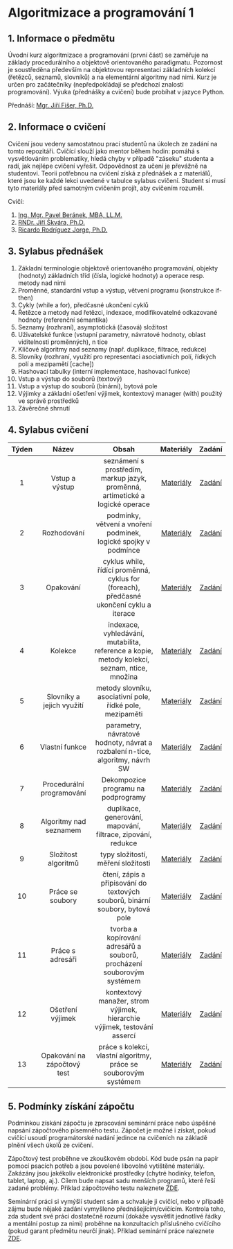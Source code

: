 # Algoritmizace a programování 1

## 1. Informace o předmětu

Úvodní kurz algoritmizace a programování (první část) se zaměřuje na základy procedurálního a objektově orientovaného paradigmatu. Pozornost je soustředěna především na objektovou representaci základních kolekcí (řetězců, seznamů, slovníků) a na elementární algoritmy nad nimi. Kurz je určen pro začátečníky (nepředpokládají se předchozí znalosti programování). Výuka (přednášky a cvičení) bude probíhat v jazyce Python.

Přednáší: [Mgr. Jiří Fišer, Ph.D.](https://ki.ujep.cz/cs/personalni-slozeni/jiri-fiser/)

## 2. Informace o cvičení

Cvičení jsou vedeny samostatnou prací studentů na úkolech ze zadání na tomto repozitáři. Cvičící slouží jako mentor během hodin: pomáhá s vysvětlováním problematiky, hledá chyby v případě "záseku" studenta a radí, jak nejlépe cvičení vyřešit. Odpovědnost za učení je převážně na studentovi. Teorii potřebnou na cvičení získá z přednášek a z materiálů, které jsou ke každé lekci uvedené v tabulce sylabus cvičení. Student si musí tyto materiály před samotným cvičením projít, aby cvičením rozuměl.

Cvičí:
1. [Ing. Mgr. Pavel Beránek, MBA, LL.M.](https://ki.ujep.cz/cs/personalni-slozeni/pavel-beranek/)
2. [RNDr. Jiří Škvára, Ph.D.](https://ki.ujep.cz/cs/personalni-slozeni/jiri-skvara/)
3. [Ricardo Rodríguez Jorge, Ph.D.](https://ki.ujep.cz/cs/personalni-slozeni/ricardo-rodriguez-jorge/)

## 3. Sylabus přednášek

1. Základní terminologie objektově orientovaného programování, objekty (hodnoty) základních tříd (čísla, logické hodnoty) a operace resp. metody nad nimi
2. Proměnné, standardní vstup a výstup, větvení programu (konstrukce if-then)
3. Cykly (while a for), předčasné ukončení cyklů
4. Řetězce a metody nad řetězci, indexace, modifikovatelné odkazované hodnoty (referenční sémantika)
5. Seznamy (rozhraní), asymptotická (časová) složitost
6. Uživatelské funkce (vstupní parametry, návratové hodnoty, oblast viditelnosti proměnných), n tice
7. Klíčové algoritmy nad seznamy (např. duplikace, filtrace, redukce)
8. Slovníky (rozhraní, využití pro representaci asociativních polí, řídkých polí a mezipamětí [cache])
9. Hashovací tabulky (interní implementace, hashovací funkce)
10. Vstup a výstup do souborů (textový)
11. Vstup a výstup do souborů (binární), bytová pole
12. Výjimky a základní ošetření výjimek, kontextový manager (with) použitý ve správě prostředků
13. Závěrečné shrnutí

## 4. Sylabus cvičení

|  Týden |  Název |  Obsah | Materiály | Zadání |
| :----: | :----: | :----: |  :----:   | :----: |
|    1   |  Vstup a výstup | seznámení s prostředím, markup jazyk, proměnná, artimetické a logické operace    | [Materiály]() | [Zadání](https://github.com/pavelberanek91/UJEP/tree/main/APR1/Cvičen%C3%AD%201) |
|    2   |  Rozhodování | podmínky, větvení a vnoření podmínek, logické spojky v podmínce | [Materiály]() | [Zadání](https://github.com/pavelberanek91/UJEP/tree/main/APR1/Cvičen%C3%AD%202) |
|    3   |  Opakování | cyklus while, řídící proměnná, cyklus for (foreach), předčasné ukončení cyklu a iterace | [Materiály]() | [Zadání](https://github.com/pavelberanek91/UJEP/tree/main/APR1/Cvičen%C3%AD%203) |
|    4   |  Kolekce | indexace, vyhledávání, mutabilita, reference a kopie, metody kolekcí, seznam, ntice, množina | [Materiály]() | [Zadání](https://github.com/pavelberanek91/UJEP/tree/main/APR1/Cvičen%C3%AD%204) |
|    5   |  Slovníky a jejich využití | metody slovníku, asociativní pole, řídké pole, mezipaměti | [Materiály]() | [Zadání](https://github.com/pavelberanek91/UJEP/tree/main/APR1/Cvičen%C3%AD%205) |
|    6   |  Vlastní funkce | parametry, návratové hodnoty, návrat a rozbalení n-tice, algoritmy, návrh SW   | [Materiály]() | [Zadání](https://github.com/pavelberanek91/UJEP/tree/main/APR1/Cvičen%C3%AD%206) |
|    7   | Procedurální programování  | Dekompozice programu na podprogramy | [Materiály]() | [Zadání](https://github.com/pavelberanek91/UJEP/tree/main/APR1/Cvičen%C3%AD%207) |
|    8   | Algoritmy nad seznamem | duplikace, generování, mapování, filtrace, zipování, redukce | [Materiály]() | [Zadání](https://github.com/pavelberanek91/UJEP/tree/main/APR1/Cvičen%C3%AD%208) |
|    9   |  Složitost algoritmů | typy složitostí, měření složitosti | [Materiály]() | [Zadání](https://github.com/pavelberanek91/UJEP/tree/main/APR1/Cvičen%C3%AD%209) |
|   10   |  Práce se soubory | čtení, zápis a připisování do textových souborů, binární soubory, bytová pole| [Materiály]() | [Zadání](https://github.com/pavelberanek91/UJEP/tree/main/APR1/Cvičen%C3%AD%2010) |
|   11   |  Práce s adresáři | tvorba a kopírování adresářů a souborů, procházení souborovým systémem       | [Materiály]() | [Zadání](https://github.com/pavelberanek91/UJEP/tree/main/APR1/Cvičen%C3%AD%2011) |
|   12   |  Ošetření výjimek | kontextový manažer, strom výjimek, hierarchie výjimek, testování assercí     | [Materiály]() | [Zadání](https://github.com/pavelberanek91/UJEP/tree/main/APR1/Cvičen%C3%AD%2012) |
|   13   |  Opakování na zápočtový test |  práce s kolekcí, vlastní algoritmy, práce se souborovým systémem | [Materiály]() | [Zadání](https://github.com/pavelberanek91/UJEP/tree/main/APR1/Cvičen%C3%AD%2013) |


## 5. Podmínky získání zápočtu

Podmínkou získání zápočtu je zpracování seminární práce nebo úspěšné napsání zápočtového písemného testu. Zápočet je možné i získat, pokud cvičící usoudí programátorské nadání jedince na cvičeních na základě plnění všech úkolů ze cvičení. 

Zápočtový test proběhne ve zkouškovém období. Kód bude psán na papír pomocí psacích potřeb a jsou povolené libovolné vytištěné materiály. Zakázány jsou jakékoliv elektronické prostředky (chytré hodinky, telefon, tablet, laptop, aj.). Cílem bude napsat sadu menších programů, které řeší zadané problémy. Příklad zápočtového testu naleznete [ZDE]().

Seminární práci si vymýšlí student sám a schvaluje ji cvičící, nebo v případě zájmu bude nějaké zadání vymyšleno přednášejícím/cvičícím. Kontrola toho, zda student své práci dostatečně rozumí (dokáže vysvětlit jednotlivé řádky a mentální postup za nimi) proběhne na konzultacích příslušného cvičícího (pokud garant předmětu neurčí jinak). Příklad seminární práce naleznete [ZDE]().
